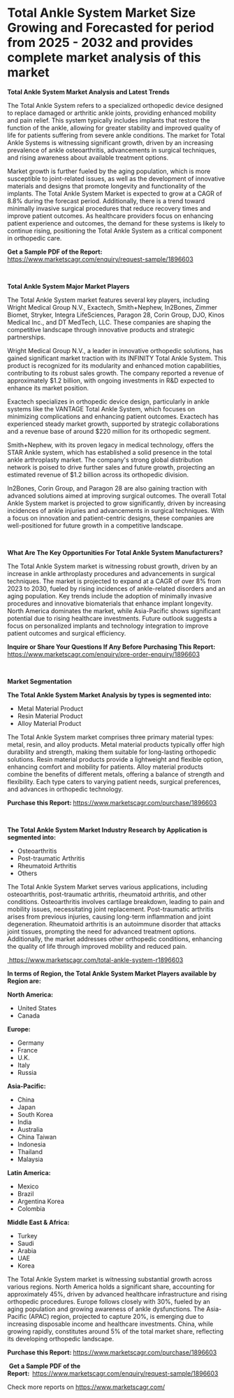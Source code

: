 <p><h1>Total Ankle System Market Size Growing and Forecasted for period from 2025 - 2032 and provides complete market analysis of this market</h1></p><p><strong>Total Ankle System Market Analysis and Latest Trends</strong></p>
<p><p>The Total Ankle System refers to a specialized orthopedic device designed to replace damaged or arthritic ankle joints, providing enhanced mobility and pain relief. This system typically includes implants that restore the function of the ankle, allowing for greater stability and improved quality of life for patients suffering from severe ankle conditions. The market for Total Ankle Systems is witnessing significant growth, driven by an increasing prevalence of ankle osteoarthritis, advancements in surgical techniques, and rising awareness about available treatment options.</p><p>Market growth is further fueled by the aging population, which is more susceptible to joint-related issues, as well as the development of innovative materials and designs that promote longevity and functionality of the implants. The Total Ankle System Market is expected to grow at a CAGR of 8.8% during the forecast period. Additionally, there is a trend toward minimally invasive surgical procedures that reduce recovery times and improve patient outcomes. As healthcare providers focus on enhancing patient experience and outcomes, the demand for these systems is likely to continue rising, positioning the Total Ankle System as a critical component in orthopedic care.</p></p>
<p><strong>Get a Sample PDF of the Report:&nbsp;</strong> <a href="https://www.marketscagr.com/enquiry/request-sample/1896603?utm_campaign=2031&utm_medium=2&utm_source=Github&utm_content=ia&utm_term=05032025&utm_id=total-ankle-system">https://www.marketscagr.com/enquiry/request-sample/1896603</a></p>
<p>&nbsp;</p>
<p><strong>Total Ankle System Major Market Players</strong></p>
<p><p>The Total Ankle System market features several key players, including Wright Medical Group N.V., Exactech, Smith+Nephew, In2Bones, Zimmer Biomet, Stryker, Integra LifeSciences, Paragon 28, Corin Group, DJO, Kinos Medical Inc., and DT MedTech, LLC. These companies are shaping the competitive landscape through innovative products and strategic partnerships.</p><p>Wright Medical Group N.V., a leader in innovative orthopedic solutions, has gained significant market traction with its INFINITY Total Ankle System. This product is recognized for its modularity and enhanced motion capabilities, contributing to its robust sales growth. The company reported a revenue of approximately $1.2 billion, with ongoing investments in R&D expected to enhance its market position.</p><p>Exactech specializes in orthopedic device design, particularly in ankle systems like the VANTAGE Total Ankle System, which focuses on minimizing complications and enhancing patient outcomes. Exactech has experienced steady market growth, supported by strategic collaborations and a revenue base of around $220 million for its orthopedic segment.</p><p>Smith+Nephew, with its proven legacy in medical technology, offers the STAR Ankle system, which has established a solid presence in the total ankle arthroplasty market. The company's strong global distribution network is poised to drive further sales and future growth, projecting an estimated revenue of $1.2 billion across its orthopedic division.</p><p>In2Bones, Corin Group, and Paragon 28 are also gaining traction with advanced solutions aimed at improving surgical outcomes. The overall Total Ankle System market is projected to grow significantly, driven by increasing incidences of ankle injuries and advancements in surgical techniques. With a focus on innovation and patient-centric designs, these companies are well-positioned for future growth in a competitive landscape.</p></p>
<p>&nbsp;</p>
<p><strong>What Are The Key Opportunities For Total Ankle System Manufacturers?</strong></p>
<p><p>The Total Ankle System market is witnessing robust growth, driven by an increase in ankle arthroplasty procedures and advancements in surgical techniques. The market is projected to expand at a CAGR of over 8% from 2023 to 2030, fueled by rising incidences of ankle-related disorders and an aging population. Key trends include the adoption of minimally invasive procedures and innovative biomaterials that enhance implant longevity. North America dominates the market, while Asia-Pacific shows significant potential due to rising healthcare investments. Future outlook suggests a focus on personalized implants and technology integration to improve patient outcomes and surgical efficiency.</p></p>
<p><strong>Inquire or Share Your Questions If Any Before Purchasing This Report:</strong> <a href="https://www.marketscagr.com/enquiry/pre-order-enquiry/1896603?utm_campaign=2031&utm_medium=2&utm_source=Github&utm_content=ia&utm_term=05032025&utm_id=total-ankle-system">https://www.marketscagr.com/enquiry/pre-order-enquiry/1896603</a></p>
<p>&nbsp;</p>
<p><strong>Market Segmentation</strong></p>
<p><strong>The Total Ankle System Market Analysis by types is segmented into:</strong></p>
<p><ul><li>Metal Material Product</li><li>Resin Material Product</li><li>Alloy Material Product</li></ul></p>
<p><p>The Total Ankle System market comprises three primary material types: metal, resin, and alloy products. Metal material products typically offer high durability and strength, making them suitable for long-lasting orthopedic solutions. Resin material products provide a lightweight and flexible option, enhancing comfort and mobility for patients. Alloy material products combine the benefits of different metals, offering a balance of strength and flexibility. Each type caters to varying patient needs, surgical preferences, and advances in orthopedic technology.</p></p>
<p><strong>Purchase this Report:&nbsp;</strong><a href="https://www.marketscagr.com/purchase/1896603?utm_campaign=2031&utm_medium=2&utm_source=Github&utm_content=ia&utm_term=05032025&utm_id=total-ankle-system">https://www.marketscagr.com/purchase/1896603</a></p>
<p>&nbsp;</p>
<p><strong>The Total Ankle System Market Industry Research by Application is segmented into:</strong></p>
<p><ul><li>Osteoarthritis</li><li>Post-traumatic Arthritis</li><li>Rheumatoid Arthritis</li><li>Others</li></ul></p>
<p><p>The Total Ankle System Market serves various applications, including osteoarthritis, post-traumatic arthritis, rheumatoid arthritis, and other conditions. Osteoarthritis involves cartilage breakdown, leading to pain and mobility issues, necessitating joint replacement. Post-traumatic arthritis arises from previous injuries, causing long-term inflammation and joint degeneration. Rheumatoid arthritis is an autoimmune disorder that attacks joint tissues, prompting the need for advanced treatment options. Additionally, the market addresses other orthopedic conditions, enhancing the quality of life through improved mobility and reduced pain.</p></p>
<p><a href="https://www.marketscagr.com/total-ankle-system-r1896603?utm_campaign=2031&utm_medium=2&utm_source=Github&utm_content=ia&utm_term=05032025&utm_id=total-ankle-system">&nbsp;https://www.marketscagr.com/total-ankle-system-r1896603</a></p>
<p><strong>In terms of Region, the Total Ankle System Market Players available by Region are:</strong></p>
<p>
    <p> <strong> North America: </strong>
        <ul>
            <li>United States</li>
            <li>Canada</li>
        </ul>
        </p> 
    <p> <strong> Europe: </strong>
        <ul>
            <li>Germany</li>
            <li>France</li>
            <li>U.K.</li>
            <li>Italy</li>
            <li>Russia</li>
        </ul>
        </p> 
    <p> <strong> Asia-Pacific: </strong>
        <ul>
            <li>China</li>
            <li>Japan</li>
            <li>South Korea</li>
            <li>India</li>
            <li>Australia</li>
            <li>China Taiwan</li>
            <li>Indonesia</li>
            <li>Thailand</li>
            <li>Malaysia</li>
        </ul>
        </p> 
    <p> <strong> Latin America: </strong>
        <ul>
            <li>Mexico</li>
            <li>Brazil</li>
            <li>Argentina Korea</li>
            <li>Colombia</li>
        </ul>
        </p> 
    <p> <strong> Middle East & Africa: </strong>
        <ul>
            <li>Turkey</li>
            <li>Saudi</li>
            <li>Arabia</li>
            <li>UAE</li>
            <li>Korea</li>
        </ul>
    </p>
    </p>
<p><p>The Total Ankle System market is witnessing substantial growth across various regions. North America holds a significant share, accounting for approximately 45%, driven by advanced healthcare infrastructure and rising orthopedic procedures. Europe follows closely with 30%, fueled by an aging population and growing awareness of ankle dysfunctions. The Asia-Pacific (APAC) region, projected to capture 20%, is emerging due to increasing disposable income and healthcare investments. China, while growing rapidly, constitutes around 5% of the total market share, reflecting its developing orthopedic landscape.</p></p>
<p><strong>Purchase this Report: </strong><a href="https://www.marketscagr.com/purchase/1896603?utm_campaign=2031&utm_medium=2&utm_source=Github&utm_content=ia&utm_term=05032025&utm_id=total-ankle-system">https://www.marketscagr.com/purchase/1896603</a></p>
<p>&nbsp;<strong>Get a Sample PDF of the Report:&nbsp;&nbsp;</strong><a href="https://www.marketscagr.com/enquiry/request-sample/1896603?utm_campaign=2031&utm_medium=2&utm_source=Github&utm_content=ia&utm_term=05032025&utm_id=total-ankle-system">https://www.marketscagr.com/enquiry/request-sample/1896603</a></p>
<p><strong></strong></p>
<p>Check more reports on <a href="https://www.marketscagr.com/?utm_campaign=2031&utm_medium=2&utm_source=Github&utm_content=ia&utm_term=05032025&utm_id=total-ankle-system">https://www.marketscagr.com/</a></p>